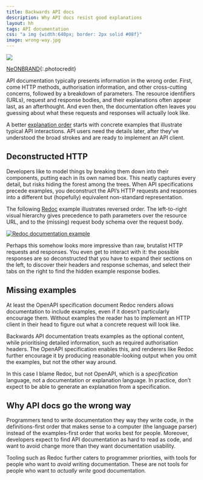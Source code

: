 ```yaml
---
title: Backwards API docs
description: Why API docs resist good explanations
layout: hh
tags: API documentation
css: "a img {width:640px; border: 2px solid #08f}"
image: wrong-way.jpg
---
```


![](wrong-way.jpg)

[NeONBRAND](https://unsplash.com/photos/-Cmz06-0btw){:.photocredit}

API documentation typically presents information in the wrong order.
First, come HTTP methods, authorisation information, and other cross-cutting concerns, followed by a breakdown of parameters.
The resource identifiers (URLs), request and response bodies, and their explanations often appear last, as an afterthought.
And even then, the documentation often leaves you guessing about what these requests and responses will actually look like.

A better [explanation order](explanation-order)
starts with concrete examples that illustrate typical API interactions.
API users need the details later, after they’ve understood the broad strokes and are ready to implement an API client.

## Deconstructed HTTP

Developers like to model things by breaking them down into their components, putting each in its own named box.
This neatly captures every detail, but risks hiding the forest among the trees.
When API specifications precede examples, you deconstruct the API’s HTTP requests and responses into a different but (hopefully) equivalent non-standard representation.

The following [Redoc](https://github.com/Redocly/redoc#readme) example illustrates reversed order.
The left-to-right visual hierarchy gives precedence to path parameters over the resource URL, and to the (missing) request body schema over the request body.

[ ![Redoc documentation example](api/pirates-redoc.webp) ](api/pirates-redoc.webp)

Perhaps this somehow looks more impressive than raw, brutalist HTTP requests and responses.
You even get to interact with it: the possible responses are so deconstructed that you have to expand their sections on the left, to discover their headers and response schemas, and select their tabs on the right to find the hidden example response bodies.

## Missing examples

At least the OpenAPI specification document Redoc renders allows documentation to include examples, even if it doesn’t particularly encourage them.
Without examples the reader has to implement an HTTP client in their head to figure out what a concrete request will look like.

Backwards API documentation treats examples as the optional content, while prioritising detailed information, such as required authorisation headers.
The OpenAPI specification enables this, and renderers like Redoc further encourage it by producing reasonable-looking output when you omit the examples, but not the other way around.

In this case I blame Redoc, but not OpenAPI, which is a _specification_ language, not a documentation or explanation language.
In practice, don’t expect to be able to generate an explanation from a specification.

## Why API docs go the wrong way

Programmers tend to write documentation they way they write code, in the definitions-first order that makes sense to a computer (the language parser) instead of the examples-first order that works best for people.
Moreover, developers expect to find API documentation as hard to read as code, and want to avoid change more than they want documentation usability.

Tooling such as Redoc further caters to programmer priorities, with tools for people who want to _avoid_ writing documentation.
These are not tools for people who want to _actually write_ good documentation.
